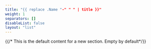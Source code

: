 ```yaml
---
title: "{{ replace .Name "-" " " | title }}"
weight: 1
separators: []
disableList: false
layout: "list"
---
```

{{/* This is the default content for a new section. Empty by default*/}}
